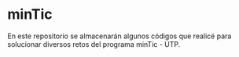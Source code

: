 # minTic
En este repositorio se almacenarán algunos códigos que realicé para solucionar diversos retos del programa minTic - UTP.
